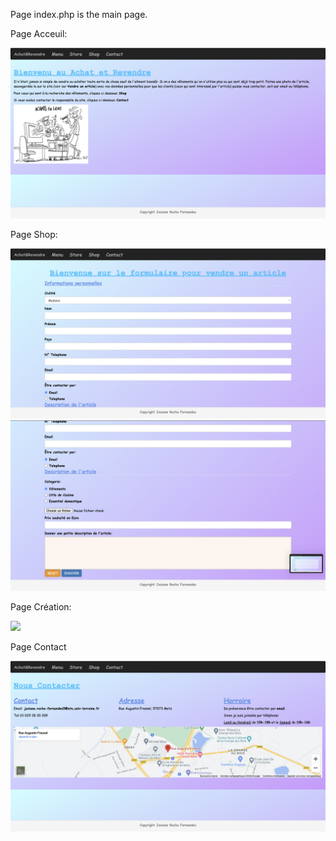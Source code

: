 <p>Page index.php is the main page.</p>

<p>Page Acceuil:</p>
<img src="image1.png">

<p>Page Shop: </p>
<img src="image2a.png">
<img src="image2b.png">

<p>Page Création: </p>
<img src="imgage3.png">

<p>Page Contact</p>
<img src="image4.png">
